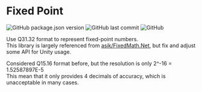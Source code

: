 # Fixed Point
![GitHub package.json version](https://img.shields.io/github/package-json/v/daleth90/fixed-point-unity)
![GitHub last commit](https://img.shields.io/github/last-commit/daleth90/fixed-point-unity)
![GitHub](https://img.shields.io/github/license/daleth90/fixed-point-unity)

Use Q31.32 format to represent fixed-point numbers.  
This library is largely referenced from [asik/FixedMath.Net](https://github.com/asik/FixedMath.Net),
but fix and adjust some API for Unity usage.

Considered Q15.16 format before, but the resolution is only 2^-16 = 1.52587897E-5  
This mean that it only provides 4 decimals of accuracy, which is unacceptable in many cases.
